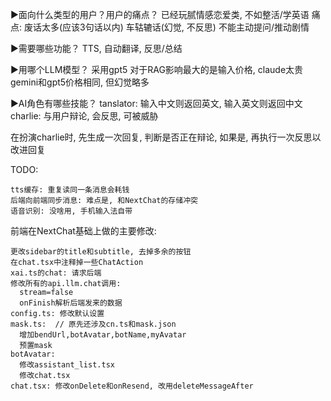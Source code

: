 ▶面向什么类型的用户？用户的痛点？
已经玩腻情感恋爱类, 不如整活/学英语
痛点: 
  废话太多(应该3句话以内)
  车轱辘话(幻觉, 不反思)
  不能主动提问/推动剧情

▶需要哪些功能？
TTS, 自动翻译, 反思/总结

▶用哪个LLM模型？
采用gpt5
对于RAG影响最大的是输入价格, claude太贵
gemini和gpt5价格相同, 但幻觉略多

▶AI角色有哪些技能？
tanslator: 输入中文则返回英文, 输入英文则返回中文
charlie: 与用户辩论, 会反思, 可被威胁

在扮演charlie时, 先生成一次回复, 判断是否正在辩论, 如果是, 再执行一次反思以改进回复



TODO:

```
tts缓存: 重复读同一条消息会耗钱
后端向前端同步消息: 难点是, 和NextChat的存储冲突
语音识别: 没啥用, 手机输入法自带
```





前端在NextChat基础上做的主要修改:

```
更改sidebar的title和subtitle, 去掉多余的按钮
在chat.tsx中注释掉一些ChatAction
xai.ts的chat: 请求后端
修改所有的api.llm.chat调用:
  stream=false
  onFinish解析后端发来的数据
config.ts: 修改默认设置
mask.ts:  // 原先还涉及cn.ts和mask.json
  增加bendUrl,botAvatar,botName,myAvatar
  预置mask
botAvatar:
  修改assistant_list.tsx
  修改chat.tsx
chat.tsx: 修改onDelete和onResend, 改用deleteMessageAfter
```

















